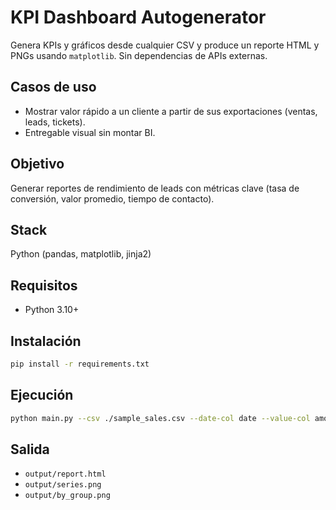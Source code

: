 # KPI Dashboard Autogenerator

Genera KPIs y gráficos desde cualquier CSV y produce un reporte HTML y PNGs usando `matplotlib`. Sin dependencias de APIs externas.

## Casos de uso
- Mostrar valor rápido a un cliente a partir de sus exportaciones (ventas, leads, tickets).
- Entregable visual sin montar BI.

## Objetivo
Generar reportes de rendimiento de leads con métricas clave (tasa de conversión, valor promedio, tiempo de contacto).
## Stack
Python (pandas, matplotlib, jinja2)

## Requisitos
- Python 3.10+

## Instalación
```bash
pip install -r requirements.txt
```

## Ejecución
```bash
python main.py --csv ./sample_sales.csv --date-col date --value-col amount --group-col channel
```

## Salida
- `output/report.html`
- `output/series.png`
- `output/by_group.png`
